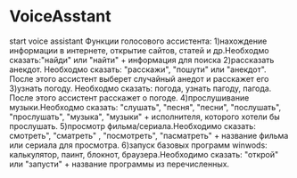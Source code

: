 # VoiceAsstant
start voice assistant 
Функции голосового ассистента:
1)нахождение информации в интернете, открытие сайтов, статей и др.Необходмо сказать:"найди" или "найти" + информация для поиска
2)рассказать анекдот. Необходмо сказать: "расскажи", "пошути" или "анекдот". После этого ассистент выберет случайный анедот и расскажет его
3)узнать погоду. Необходмо сказать: погода, узнать пагоду, пагода. После этого ассистент расскажет о погоде.
4)прослушивание музыки.Необходмо сказать: "слушать", "песня", "песни", "послушать", "прослушать", "музыка", "музыки" + исполнителя, которого хотели бы прослушать.
5)просмотр фильма/сериала.Необходимо сказать: смотреть", "сматреть" , "посмотреть", "пасматреть" + название фильма или сериала для просмотра.
6)запуск базовых программ winwods: калькулятор, паинт, блокнот, браузера.Необходимо сказать: "открой" или "запусти" + название программы из перечисленных.
